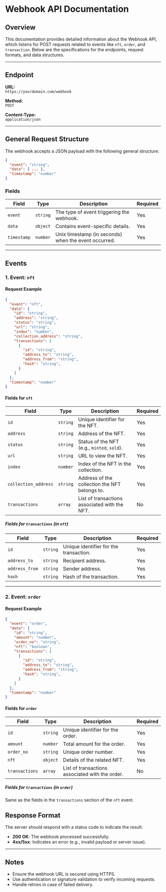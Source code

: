 # Webhook API Documentation

## Overview

This documentation provides detailed information about the Webhook API, which listens for POST requests related to events like `nft`, `order`, and `transaction`. Below are the specifications for the endpoints, request formats, and data structures.

---

## Endpoint

**URL:**  
`https://yourdomain.com/webhook`

**Method:**  
`POST`

**Content-Type:**  
`application/json`

---

## General Request Structure

The webhook accepts a JSON payload with the following general structure:

```json
{
  "event": "string",
  "data": { ... },
  "timestamp": "number"
}
```

### Fields

| Field       | Type       | Description                                     | Required |
|-------------|------------|-------------------------------------------------|----------|
| `event`     | `string`   | The type of event triggering the webhook.      | Yes      |
| `data`      | `object`   | Contains event-specific details.               | Yes      |
| `timestamp` | `number`   | Unix timestamp (in seconds) when the event occurred. | Yes      |

---

## Events

### 1. Event: `nft`

#### Request Example

```json
{
  "event": "nft",
  "data": {
    "id": "string",
    "address": "string",
    "status": "string",
    "url": "string",
    "index": "number",
    "collection_address": "string",
    "transactions": [
      {
        "id": "string",
        "address_to": "string",
        "address_from": "string",
        "hash": "string",
      }
    ]
  },
  "timestamp": "number"
}
```

#### Fields for `nft`

| Field                 | Type       | Description                                     | Required |
|-----------------------|------------|-------------------------------------------------|----------|
| `id`                 | `string`   | Unique identifier for the NFT.                | Yes      |
| `address`            | `string`   | Address of the NFT.                           | Yes      |
| `status`             | `string`   | Status of the NFT (e.g., `minted`, `sold`).   | Yes      |
| `url`                | `string`   | URL to view the NFT.                          | Yes      |
| `index`              | `number`   | Index of the NFT in the collection.           | Yes      |
| `collection_address` | `string`   | Address of the collection the NFT belongs to. | Yes      |
| `transactions`       | `array`    | List of transactions associated with the NFT. | No       |

##### Fields for `transactions` (in `nft`)

| Field            | Type       | Description                              | Required |
|------------------|------------|------------------------------------------|----------|
| `id`             | `string`   | Unique identifier for the transaction.  | Yes      |
| `address_to`     | `string`   | Recipient address.                       | Yes      |
| `address_from`   | `string`   | Sender address.                          | Yes      |
| `hash`           | `string`   | Hash of the transaction.                 | Yes      |

---

### 2. Event: `order`

#### Request Example

```json
{
  "event": "order",
  "data": {
    "id": "string",
    "amount": "number",
    "order_no": "string",
    "nft": "boolean",
    "transactions": [
      {
        "id": "string",
        "address_to": "string",
        "address_from": "string",
        "hash": "string",
      }
    ]
  },
  "timestamp": "number"
}
```

#### Fields for `order`

| Field           | Type       | Description                                    | Required |
|------------------|------------|------------------------------------------------|----------|
| `id`            | `string`   | Unique identifier for the order.              | Yes      |
| `amount`        | `number`   | Total amount for the order.                   | Yes      |
| `order_no`      | `string`   | Unique order number.                          | Yes      |
| `nft`           | `object`   | Details of the related NFT.                   | Yes      |
| `transactions`  | `array`    | List of transactions associated with the order. | No       |

##### Fields for `transactions` (in `order`)

Same as the fields in the `transactions` section of the `nft` event.

## Response Format

The server should respond with a status code to indicate the result:

- **200 OK**: The webhook processed successfully.
- **4xx/5xx**: Indicates an error (e.g., invalid payload or server issue).

---

## Notes

- Ensure the webhook URL is secured using HTTPS.
- Use authentication or signature validation to verify incoming requests.
- Handle retries in case of failed delivery.


